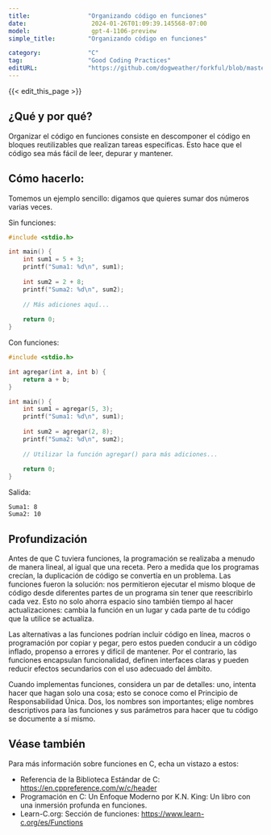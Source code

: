 ```yaml
---
title:                "Organizando código en funciones"
date:                  2024-01-26T01:09:39.145568-07:00
model:                 gpt-4-1106-preview
simple_title:         "Organizando código en funciones"

category:             "C"
tag:                  "Good Coding Practices"
editURL:              "https://github.com/dogweather/forkful/blob/master/content/es/c/organizing-code-into-functions.md"
---
```


{{< edit_this_page >}}

## ¿Qué y por qué?
Organizar el código en funciones consiste en descomponer el código en bloques reutilizables que realizan tareas específicas. Esto hace que el código sea más fácil de leer, depurar y mantener.

## Cómo hacerlo:
Tomemos un ejemplo sencillo: digamos que quieres sumar dos números varias veces.

Sin funciones:
```C
#include <stdio.h>

int main() {
    int sum1 = 5 + 3;
    printf("Suma1: %d\n", sum1);
    
    int sum2 = 2 + 8;
    printf("Suma2: %d\n", sum2);
    
    // Más adiciones aquí...
    
    return 0;
}
```

Con funciones:
```C
#include <stdio.h>

int agregar(int a, int b) {
    return a + b;
}

int main() {
    int sum1 = agregar(5, 3);
    printf("Suma1: %d\n", sum1);
    
    int sum2 = agregar(2, 8);
    printf("Suma2: %d\n", sum2);
    
    // Utilizar la función agregar() para más adiciones...
    
    return 0;
}
```

Salida:
```
Suma1: 8
Suma2: 10
```

## Profundización
Antes de que C tuviera funciones, la programación se realizaba a menudo de manera lineal, al igual que una receta. Pero a medida que los programas crecían, la duplicación de código se convertía en un problema. Las funciones fueron la solución: nos permitieron ejecutar el mismo bloque de código desde diferentes partes de un programa sin tener que reescribirlo cada vez. Esto no solo ahorra espacio sino también tiempo al hacer actualizaciones: cambia la función en un lugar y cada parte de tu código que la utilice se actualiza.

Las alternativas a las funciones podrían incluir código en línea, macros o programación por copiar y pegar, pero estos pueden conducir a un código inflado, propenso a errores y difícil de mantener. Por el contrario, las funciones encapsulan funcionalidad, definen interfaces claras y pueden reducir efectos secundarios con el uso adecuado del ámbito.

Cuando implementas funciones, considera un par de detalles: uno, intenta hacer que hagan solo una cosa; esto se conoce como el Principio de Responsabilidad Única. Dos, los nombres son importantes; elige nombres descriptivos para las funciones y sus parámetros para hacer que tu código se documente a sí mismo.

## Véase también
Para más información sobre funciones en C, echa un vistazo a estos:

- Referencia de la Biblioteca Estándar de C: https://en.cppreference.com/w/c/header
- Programación en C: Un Enfoque Moderno por K.N. King: Un libro con una inmersión profunda en funciones.
- Learn-C.org: Sección de funciones: https://www.learn-c.org/es/Functions
